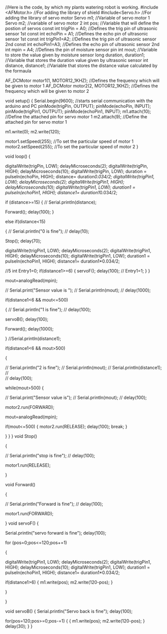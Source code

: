 
//Here is the code, by which my plants watering robot is working.
#include <AFMotor.h>                          //For adding the library of shield
#include<Servo.h>                             //For adding the library of servo motor
Servo m1;                                     //Variable of servo motor 1
Servo m2;                                     //variable of servo motor 2
int pos;                                      //Variable that will define the postion of servos
const int trigPin = A0;                       //Defines the trig pin of ultrasonic sensor 1st 
const int echoPin = A1;                       //Defines the echo pin of ultrasonic sensor 1st
const int trigPin1=A2;                        //Defines the trig pin of ultrasonic sensor 2nd 
const int echoPin1=A3;                        //Defines the echo pin of ultrasonic sensor 2nd
int mpin = A4;                                //Defines the pin of moisture sensor pin
int mout;                                     //Variable to store the value given by moisture sensor
long duration, duration1;                     //Variable that stores the duration value given by ultrasonic sensor
int distance, distance1;                      //Variable that stores the distance value calculated by the formaula


AF_DCMotor motor1(1, MOTOR12_1KHZ);           //Defines the frequency which will be given to motor 1
AF_DCMotor motor2(2, MOTOR12_1KHZ);           //Defines the frequency which will be given to motor 2

void setup() {
  Serial.begin(9600);                         //starts serial communication with the arduino and PC
  pinMode(trigPin, OUTPUT); 
  pinMode(echoPin, INPUT);
  pinMode(trigPin1, OUTPUT); 
  pinMode(echoPin1, INPUT);
  m1.attach(10);                             //Define the attached pin for servo motor 1
  m2.attach(9);                              //Define the attached pin for servo motor 1

  m1.write(0);
  m2.write(120);
  
  motor1.setSpeed(255);                      //To set the particular speed of motor 1
  motor2.setSpeed(255);                      //To set the particular speed of motor 2
}

void loop() 
{
 
digitalWrite(trigPin, LOW);
delayMicroseconds(2);
digitalWrite(trigPin, HIGH);
delayMicroseconds(10);
digitalWrite(trigPin, LOW);
duration = pulseIn(echoPin, HIGH);
distance= duration*0.034/2;
digitalWrite(trigPin1, LOW);
delayMicroseconds(2);
digitalWrite(trigPin1, HIGH);
delayMicroseconds(10);
digitalWrite(trigPin1, LOW);
duration1 = pulseIn(echoPin1, HIGH);
distance1= duration1*0.034/2;


  if (distance>=15)
 {
//   Serial.println(distance);
   
   Forward();
   delay(100);
 }


 else if(distance<15)

{
//  Serial.println("0 is fine");
//  delay(10);
  
  Stop();
  delay(70);
  
  digitalWrite(trigPin1, LOW);
  delayMicroseconds(2);
  digitalWrite(trigPin1, HIGH);
  delayMicroseconds(10);
  digitalWrite(trigPin1, LOW);
  duration1 = pulseIn(echoPin1, HIGH);
  distance1= duration1*0.034/2;

 //5
 int Entry1=0;
  if(distance1>=6)
  {
   servoF();
   delay(100);
  // Entry1=1;
  }
}
   
   mout=analogRead(mpin);
  
//   Serial.print("Sensor value is  ");
//   Serial.println(mout);
//   delay(1000);

   
  if(distance1<6 && mout<=500)
  
{
//  Serial.println("1 is fine");
//  delay(100);
  
  servoB();
  delay(100);

  Forward();
  delay(1000);
  
}
//Serial.println(distance1);

  if(distance1<6 && mout>500)
 
 {
  
//  Serial.println("2 is fine");
//  Serial.println(mout);
//  Serial.println(distance1);
//  
//  delay(100);

  
 while(mout>500)
 {
  
//  Serial.print("Sensor value is");
//  Serial.println(mout);
//  delay(100);
  
  motor2.run(FORWARD);

  mout=analogRead(mpin);

  if(mout<=500)
  {
  motor2.run(RELEASE);
  delay(100);
  break;
  }
  
 }
 }
 }
void Stop()

{
  
//  Serial.println("stop is fine");
//  delay(100);
  
  motor1.run(RELEASE);
  
}

void Forward()

{

 
//  Serial.println("Forward is fine");
//  delay(100);
  
  motor1.run(FORWARD);
  
}
void servoF()
{
  
  Serial.println("servo forward is fine");
  delay(100);
  
for (pos=0;pos<=120;pos+=1)

{
 
  digitalWrite(trigPin1, LOW);
  delayMicroseconds(2);
  digitalWrite(trigPin1, HIGH);
  delayMicroseconds(10);
  digitalWrite(trigPin1, LOW);
  duration1 = pulseIn(echoPin1, HIGH);
  distance1= duration1*0.034/2;

 
 if(distance1>6)
  {
    m1.write(pos);
    m2.write(120-pos);
  }

}

}

void servoB()
{
  Serial.println("Servo back is fine");
  delay(100);
  
  for(pos=120;pos>=0;pos-=1)
  {
    {
    m1.write(pos);
    m2.write(120-pos);
    }
    delay(30);
  }
}                              

